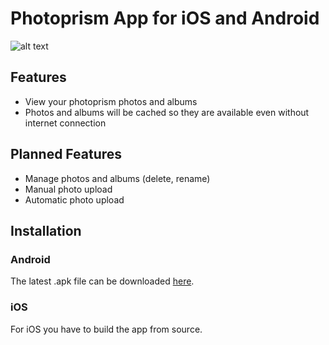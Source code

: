 # Photoprism App for iOS and Android

![alt text](assets/iphone_photo.png "iPhone App Photos View")

## Features
- View your photoprism photos and albums
- Photos and albums will be cached so they are available even without internet connection

## Planned Features
- Manage photos and albums (delete, rename)
- Manual photo upload
- Automatic photo upload

## Installation
### Android
The latest .apk file can be downloaded [here](https://github.com/photoprism/photoprism-mobile/releases/download/latest/photoprism.apk).

### iOS
For iOS you have to build the app from source.

